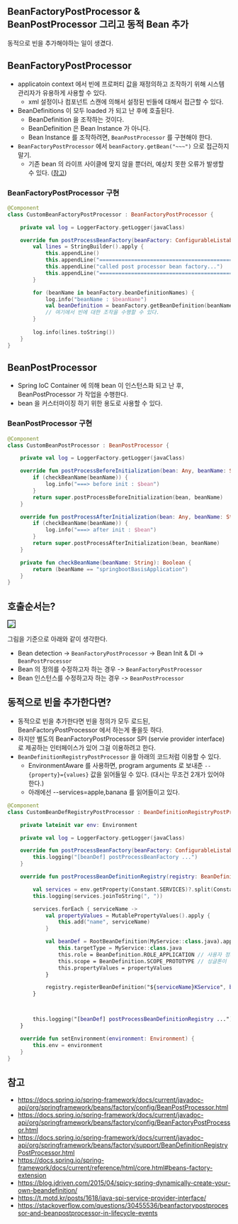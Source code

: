 ## BeanFactoryPostProcessor & BeanPostProcessor 그리고 동적 Bean 추가
동적으로 빈을 추가해야하는 일이 생겼다.

## BeanFactoryPostProcessor
* applicatoin context 에서 빈에 프로퍼티 값을 재정의하고 조작하기 위해 시스템 관리자가 유용하게 사용할 수 있다.
    * xml 설정이나 컴포넌트 스캔에 의해서 설정된 빈들에 대해서 접근할 수 있다.
* BeanDefinitions 이 모두 loaded 가 되고 난 후에 호출된다.
    * BeanDefinition 을 조작하는 것이다.
    * BeanDefinition 은 Bean Instance 가 아니다.
    * Bean Instance 를 조작하려면, `BeanPostProcessor` 를 구현해야 한다.
* `BeanFactoryPostProcessor` 에서 `beanFactory.getBean("~~~")` 으로 접근하지 말기.
    * 기존 bean 의 라이프 사이클에 맞지 않을 뿐더러, 예상치 못한 오류가 발생할 수 있다. ([참고](https://docs.spring.io/spring-framework/docs/current/reference/html/core.html#beans-factory-extension-factory-postprocessors))

### BeanFactoryPostProcessor 구현
```kotlin
@Component
class CustomBeanFactoryPostProcessor : BeanFactoryPostProcessor {

    private val log = LoggerFactory.getLogger(javaClass)

    override fun postProcessBeanFactory(beanFactory: ConfigurableListableBeanFactory) {
        val lines = StringBuilder().apply {
            this.appendLine()
            this.appendLine("===========================================")
            this.appendLine("called post processor bean factory...")
            this.appendLine("===========================================")
        }

        for (beanName in beanFactory.beanDefinitionNames) {
            log.info("beanName : $beanName")
            val beanDefinition = beanFactory.getBeanDefinition(beanName!!)
            // 여기에서 빈에 대한 조작을 수행할 수 있다.
        }
        
        log.info(lines.toString())
    }
}
```


## BeanPostProcessor
* Spring IoC Container 에 의해 bean 이 인스턴스화 되고 난 후, BeanPostProcessor 가 작업을 수행한다.
* bean 을 커스터마이징 하기 위한 용도로 사용할 수 있다.

### BeanPostProcessor 구현
```kotlin
@Component
class CustomBeanPostProcessor : BeanPostProcessor {

    private val log = LoggerFactory.getLogger(javaClass)

    override fun postProcessBeforeInitialization(bean: Any, beanName: String): Any? {
        if (checkBeanName(beanName)) {
            log.info("===> before init : $bean")
        }
        return super.postProcessBeforeInitialization(bean, beanName)
    }

    override fun postProcessAfterInitialization(bean: Any, beanName: String): Any? {
        if (checkBeanName(beanName)) {
            log.info("===> after init : $bean")
        }
        return super.postProcessAfterInitialization(bean, beanName)
    }

    private fun checkBeanName(beanName: String): Boolean {
        return (beanName == "springbootBasisApplication")
    }
}
```

## 호출순서는?
<img style="border: 1px solid black;" src="https://i.stack.imgur.com/jg555.png" />

그림을 기준으로 아래와 같이 생각한다.
* Bean detection -> `BeanFactoryPostProcessor` -> Bean Init & DI -> `BeanPostProcessor`
* Bean 의 정의를 수정하고자 하는 경우 -> `BeanFactoryPostProcessor`
* Bean 인스턴스를 수정하고자 하는 경우 -> `BeanPostProcessor`

## 동적으로 빈을 추가한다면?
* 동적으로 빈을 추가한다면 빈을 정의가 모두 로드된, BeanFactoryPostProcessor 에서 하는게 좋을듯 하다.   
* 하지만 별도의 BeanFactoryPostProcessor SPI (servie provider interface) 로 제공하는 인터페이스가 있어 그걸 이용하려고 한다.
* `BeanDefinitionRegistryPostProcessor` 을 아래의 코드처럼 이용할 수 있다.
    * EnvironmentAware 를 사용하면, program arguments 로 보내준 `--{property}={values}` 값을 읽어들일 수 있다. (대시는 무조건 2개가 있어야 한다.)
    * 아래에선 --services=apple,banana 를 읽어들이고 있다.

```kotlin
@Component
class CustomBeanDefRegistryPostProcessor : BeanDefinitionRegistryPostProcessor, EnvironmentAware {

    private lateinit var env: Environment

    private val log = LoggerFactory.getLogger(javaClass)

    override fun postProcessBeanFactory(beanFactory: ConfigurableListableBeanFactory) {
        this.logging("[beanDef] postProcessBeanFactory ...")
    }

    override fun postProcessBeanDefinitionRegistry(registry: BeanDefinitionRegistry) {

        val services = env.getProperty(Constant.SERVICES)?.split(Constant.COMMA) ?: emptyList()
        this.logging(services.joinToString(", "))

        services.forEach { serviceName ->
            val propertyValues = MutablePropertyValues().apply {
                this.add("name", serviceName)
            }

            val beanDef = RootBeanDefinition(MyService::class.java).apply {
                this.targetType = MyService::class.java
                this.role = BeanDefinition.ROLE_APPLICATION // 사용자 정의 빈으로 간주
                this.scope = BeanDefinition.SCOPE_PROTOTYPE // 싱글톤이 아닌 프로토타입
                this.propertyValues = propertyValues
            }

            registry.registerBeanDefinition("${serviceName}KService", beanDef)
        }



        this.logging("[beanDef] postProcessBeanDefinitionRegistry ...")
    }

    override fun setEnvironment(environment: Environment) {
        this.env = environment
    }
}
```

## 참고
* https://docs.spring.io/spring-framework/docs/current/javadoc-api/org/springframework/beans/factory/config/BeanPostProcessor.html
* https://docs.spring.io/spring-framework/docs/current/javadoc-api/org/springframework/beans/factory/config/BeanFactoryPostProcessor.html
* https://docs.spring.io/spring-framework/docs/current/javadoc-api/org/springframework/beans/factory/support/BeanDefinitionRegistryPostProcessor.html
* https://docs.spring.io/spring-framework/docs/current/reference/html/core.html#beans-factory-extension
* https://blog.jdriven.com/2015/04/spicy-spring-dynamically-create-your-own-beandefinition/
* https://t.motd.kr/posts/1618/java-spi-service-provider-interface/
* https://stackoverflow.com/questions/30455536/beanfactorypostprocessor-and-beanpostprocessor-in-lifecycle-events 